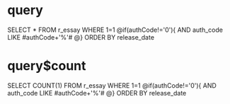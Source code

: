 query
===
SELECT * FROM r_essay WHERE 1=1
@if(authCode!='0'){
    AND auth_code LIKE #authCode+'%'#
@}
ORDER BY release_date

query$count
===
SELECT COUNT(1) FROM r_essay WHERE 1=1
@if(authCode!='0'){
    AND auth_code LIKE #authCode+'%'#
@}
ORDER BY release_date